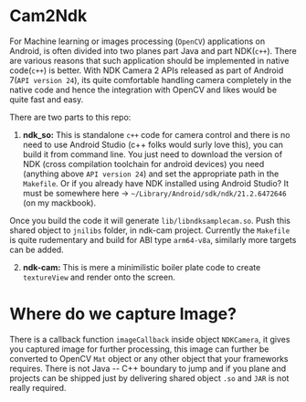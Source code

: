 # Cam2Ndk
For Machine learning or images processing (`OpenCV`) applications on Android, is often divided into two planes part Java and part NDK(`c++`). There are various reasons that such application should be implemented in native code(`c++`) is better. With NDK Camera 2 APIs released as part of Android 7(`API version 24`), its quite comfortable handling camera completely in the native code and hence the integration with OpenCV and likes would be quite fast and easy. 

There are two parts to this repo:
1. **ndk_so:** This is standalone `c++` code for camera control and there is no need to use Android Studio (c++ folks would surly love this), you can build it from command line. You just need to download the version of NDK (cross compilation toolchain for android devices) you need (anything above `API version 24`) and set the appropriate path in the `Makefile`. Or if you already have NDK installed using Android Studio? It must be somewhere here -> `~/Library/Android/sdk/ndk/21.2.6472646` (on my mackbook). 

Once you build the code it will generate `lib/libndksamplecam.so`. Push this shared object to `jnilibs` folder, in ndk-cam project. Currently the `Makefile` is quite rudementary and build for ABI type `arm64-v8a`, similarly more targets can be added. 

2. **ndk-cam:** This is mere a minimilistic boiler plate code to create `textureView` and render onto the screen. 


# Where do we capture Image? 
There is a callback function `imageCallback` inside object `NDKCamera`, it gives you captured image for further processing, this image can further be converted to OpenCV `Mat` object or any other object that your frameworks requires. There is not Java -- C++ boundary to jump and if you plane and projects can be shipped just by delivering shared object `.so` and `JAR` is not really required. 
